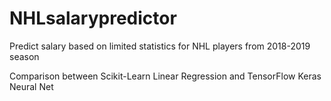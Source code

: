 # NHLsalarypredictor
Predict salary based on limited statistics for NHL players from 2018-2019 season

Comparison between Scikit-Learn Linear Regression and TensorFlow Keras Neural Net

